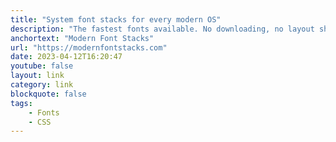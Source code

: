 ```yaml
---
title: "System font stacks for every modern OS"
description: "The fastest fonts available. No downloading, no layout shifts, no flashes — just instant renders."
anchortext: "Modern Font Stacks"
url: "https://modernfontstacks.com"
date: 2023-04-12T16:20:47
youtube: false
layout: link
category: link
blockquote: false
tags:
    - Fonts
    - CSS
---
```


